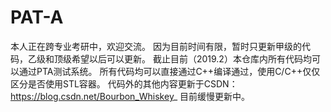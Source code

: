 ﻿# PAT-A
本人正在跨专业考研中，欢迎交流。
因为目前时间有限，暂时只更新甲级的代码，乙级和顶级希望以后可以更新。
截止目前（2019.2）本仓库内所有代码均可以通过PTA测试系统。
所有代码均可以直接通过C++编译通过，使用C/C++仅仅区分是否使用STL容器。
代码外的其他内容更新于CSDN：https://blog.csdn.net/Bourbon_Whiskey_ 目前缓慢更新中。
